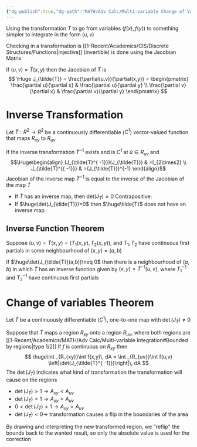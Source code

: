 ```yaml
---
{"dg-publish":true,"dg-path":"MATH/Adv Calc/Multi-variable Change of Variables.md","permalink":"/math/adv-calc/multi-variable-change-of-variables/","created":"2024-12-08T15:40:57.314-05:00","updated":"2025-07-08T11:02:45.888-04:00"}
---
```


Using the transformation $T$ to go from variables $(f(x),f(y))$ to something simpler to integrate in the form $(u,v)$

Checking in a transformation is [[1-Recent/Academics/CIS/Discrete Structures/Functions\|injective]] (invertible) is done using the Jacobian Matrix

If $(u,v)=\tilde{T}(x,y)$ then the Jacobian of $\tilde{T}$ is
$$
\Huge J_{\tilde{T}} = \frac{\partial(u,v)}{\partial(x,y)} = \begin{pmatrix} \frac{\partial u}{\partial x} & \frac{\partial u}{\partial y} \\ \frac{\partial v}{\partial x} & \frac{\partial v}{\partial y} \end{pmatrix}
$$

# Inverse Transformation
Let $\tilde{T}:R^2\to R^2$ be a continuously differentiable ($C^1$) vector-valued function that maps $R_{xy}$ to $R_{uv}$ 

If the inverse transformation $\tilde{T}^{-1}$ exists and is $C^1$ at $\tilde{u}\in R_{uv}$ and 
$$\Huge\begin{align}
(J_{\tilde{T}^{ -1}})(J_{\tilde{T}}) & =I_{2\times2} \\
J_{\tilde{T}^{{ -1}}} & =(J_{\tilde{T}})^{-1}
\end{align}$$
Jacobian of the inverse map $\tilde{T}^{-1}$ is equal to the inverse of the Jacobian of the map $\tilde{T}$


- If $\tilde{T}$ has an inverse map, then det$(J_{\tilde{T}})\neq0$ 
Contrapositive:
- If $\huge\det(J_{\tilde{T}})=0$ then $\huge\tilde{T}$ does not have an inverse map

## Inverse Function Theorem

Suppose $(u,v)=\tilde{T}(x,y)=(T_{1}(x,y),T_{2}(x,y)),$  and $T_{1},T_{2}$ have continuous first partials in some neighbourhood of $(x,y)=(a,b)$

If $\huge\det(J_{\tilde{T}}(a,b))\neq 0$ then there is a neighbourhood of $(a,b)$ in which $\tilde{T}$ has an inverse function given by $(x,y)=\tilde{T}^{ -1}(u,v)$, where $T_{1}^{-1}$ and $T_{2}^{ -1}$ have continuous first partials

# Change of variables Theorem
Let $\tilde{T}$ be a continuously differentiable ($C^1$), one-to-one map with $\det(J_{\tilde{T}})\neq 0$ 

Suppose that $\tilde{T}$ maps a region $R_{xy}$ onto a region $R_{uv}$, where both regions are [[1-Recent/Academics/MATH/Adv Calc/Multi-variable Integration#Bounded by regions\|type 1/2]]
If $f$ is continuous on $R_{xy}$ then
$$
\huge\int _{R_{xy}}\int  f(x,y)\, dA = \int _{R_{uv}}\int f(u,v)  \left|\det(J_{\tilde{T}^{ -1}})\right|\, dA  
$$
The $\det(J_{\tilde{T}})$ indicates what kind of transformation the transformation will cause on the regions
- $\det(J_{\tilde{T}})>1\longrightarrow A_{xy}<A_{uv}$
- $\det(J_{\tilde{T}})=1\longrightarrow A_{xy}=A_{uv}$
- $0<\det(J_{\tilde{T}})<1\longrightarrow A_{xy}>A_{uv}$
- $\det(J_{\tilde{T}})<0\longrightarrow$ transformation causes a flip in the boundaries of the area

By drawing and interpreting the new transformed region, we "reflip" the bounds back to the wanted result, so only the absolute value is used for the correction

